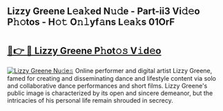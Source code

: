 ## Lizzy Greene L𝚎a𝚔ed N𝚞𝚍e - Part-ii3 Vi𝚍𝚎o P𝚑𝚘tos - H𝚘𝚝 O𝚗𝚕yf𝚊ns L𝚎a𝚔s 01OrF

# <h2><a href="http://kf31x73.oniu.top/?m=Lizzy+Greene">🔗👉 🔴 Lizzy Greene P𝚑ot𝚘𝚜 V𝚒d𝚎o</a></h2>

[![Lizzy Greene Nu𝚍e𝚜](https://i.imgur.com/0qMVB7G.gif)](http://kf31x73.oniu.top/?m=Lizzy+Greene)
Online performer and digital artist Lizzy Greene, famed for creating and disseminating dance and lifestyle content via solo and collaborative dance performances and short films. Lizzy Greene's public image is characterized by its open and sincere demeanor, but the intricacies of his personal life remain shrouded in secrecy.  
